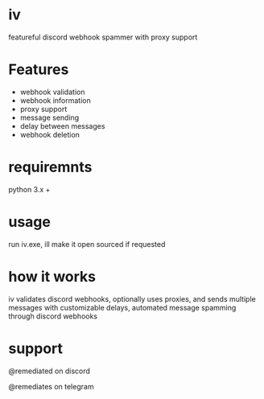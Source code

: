 # iv
featureful discord webhook spammer with proxy support

# Features

- webhook validation
- webhook information
- proxy support
- message sending
- delay between messages
- webhook deletion

# requiremnts
python 3.x +

# usage
run iv.exe, ill make it open sourced if requested

# how it works
iv validates discord webhooks, optionally uses proxies, and sends multiple messages with customizable delays, automated message spamming through discord webhooks

# support

@remediated on discord

@remediates on telegram
